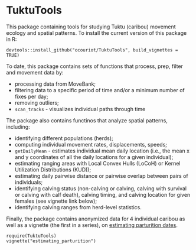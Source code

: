 # TuktuTools

This package containing tools for studying Tuktu (caribou) movement ecology and spatial patterns. To install the current version of this package in R:

```
devtools::install_github("ocouriot/TuktuTools", build_vignettes = TRUE)
```

To date, this package contains sets of functions that process, prep, filter and movement data by:

- processing data from MoveBank; 
- filtering data to a specific period of time and/or a minimum number of fixes per day; 
- removing outliers;
- `scan_tracks` - visualizes individual paths through time

The package also contains functinos that analyze spatial patterns, including:
- identifying different populations (herds);
- computing individual movement rates, displacements, speeds;
- `getDailyMean` - estimates individual mean daily location (i.e., the mean x and y coordinates of all the daily locations for a given individual);
- estimating ranging areas with Local Convex Hulls (LoCoH) or Kernel Utilization Distributions (KUD));
- estimating daily pairwise distance or pairwise overlap between pairs of individuals;
- identifying calving status (non-calving or calving, calving with survival or calving with calf death), calving timing, and calving location for given females (see vignette link below); 
- identifying calving ranges from herd-level statistics.  

Finally, the package contains anonymized data for 4 individual caribou as well as a vignette (the first in a series), on [estimating parturition dates](https://htmlpreview.github.io/?https://github.com/ocouriot/TuktuTools/blob/main/doc/estimating_parturition.html). 

```
require(TuktuTools)
vignette("estimating_parturition")
```
